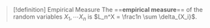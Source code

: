 >[!definition] Empirical Measure
>The ==**empirical measure**== of the random variables $X_1,\cdots X_n$ is $L_n^X = \frac1n \sum \delta_{X_i}$.